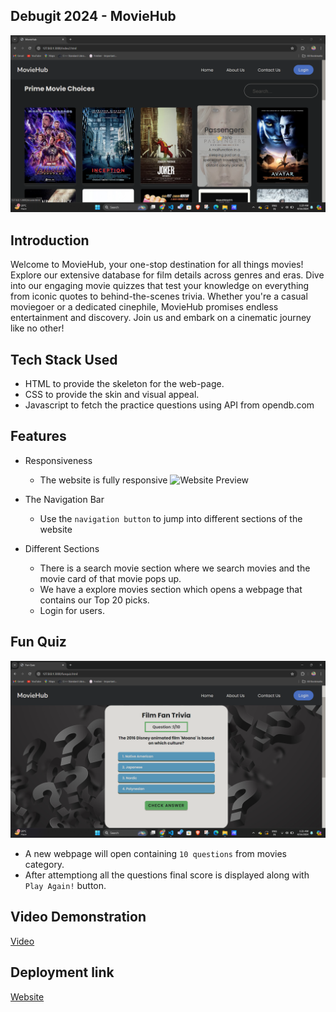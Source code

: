 ## Debugit 2024 - MovieHub
![Website Preview](Screenshot%20(17).png "MovieHub")

## Introduction
Welcome to MovieHub, your one-stop destination for all things movies! Explore our extensive database for film details across genres and eras. Dive into our engaging movie quizzes that test your knowledge on everything from iconic quotes to behind-the-scenes trivia. Whether you're a casual moviegoer or a dedicated cinephile, MovieHub promises endless entertainment and discovery. Join us and embark on a cinematic journey like no other!

## Tech Stack Used
  - HTML to provide the skeleton for the web-page.
  - CSS to provide the skin and visual appeal.
  - Javascript to fetch the practice questions using API from opendb.com

## Features
- Responsiveness
  - The website is fully responsive
![Website Preview](responsive.png "Responsive on all screen sizes")
  
- The Navigation Bar
   - Use the `navigation button` to jump into different sections of the website
- Different Sections
   - There is a search movie section where we search movies and the movie card of that movie pops up.
   - We have a explore movies section which opens a webpage that contains our Top 20 picks.
   - Login for users.

## Fun Quiz
![Website Preview](Screenshot%20(18).png "Fun Quiz")
   - A new webpage will open containing `10 questions` from movies category.
   - After attemptiong all the questions final score is displayed along with `Play Again!` button.
  
## Video Demonstration
[Video](https://drive.google.com/file/d/1aAe8GVYakUlUgmHrMjwS3zomyAGASLls/view?usp=drive_link)

## Deployment link 
[Website](https://mockzeta.github.io/MovieHub/)